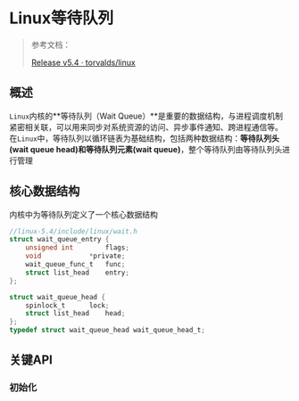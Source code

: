 # Linux等待队列

> 参考文档：
>
> [Release v5.4 · torvalds/linux](https://github.com/torvalds/linux/releases/tag/v5.4)

## 概述

`Linux`内核的**等待队列（Wait Queue）**是重要的数据结构，与进程调度机制紧密相关联，可以用来同步对系统资源的访问、异步事件通知、跨进程通信等。
在`Linux`中，等待队列以循环链表为基础结构，包括两种数据结构：**等待队列头(wait queue head)**和**等待队列元素(wait queue)**，整个等待队列由等待队列头进行管理

## 核心数据结构

内核中为等待队列定义了一个核心数据结构

```c
//linux-5.4/include/linux/wait.h
struct wait_queue_entry {
	unsigned int		flags;
	void			*private;
	wait_queue_func_t	func;
	struct list_head	entry;
};

struct wait_queue_head {
	spinlock_t		lock;
	struct list_head	head;
};
typedef struct wait_queue_head wait_queue_head_t;
```

## 关键API

### 初始化
